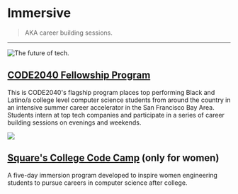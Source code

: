 # Immersive

> AKA career building sessions.

---

![The future of tech.](https://fvcproductions.files.wordpress.com/2015/03/code2040.png)

## [CODE2040 Fellowship Program](http://www.code2040.org/students/)

This is CODE2040's flagship program places top performing Black and Latino/a college level computer science students from around the country in an intensive summer career accelerator in the San Francisco Bay Area. Students intern at top tech companies and participate in a series of career building sessions on evenings and weekends.

![](http://vni.s3.amazonaws.com/130904085625611.png)

## [Square's College Code Camp](https://squareup.com/code-camp/college) (only for women)

A five-day immersion program developed to inspire women engineering students to pursue careers in computer science after college.
